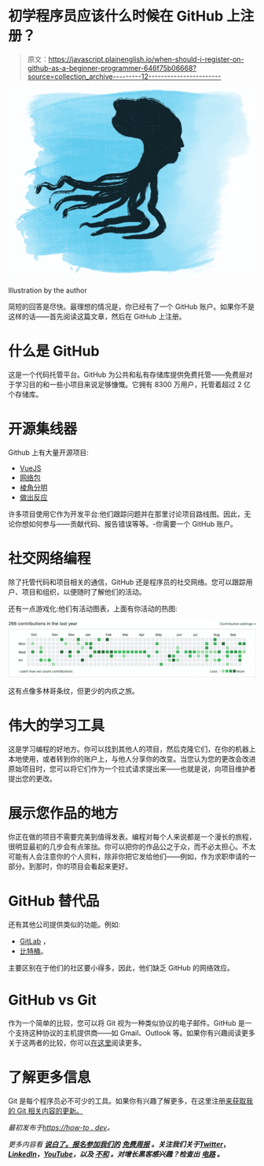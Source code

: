 # 初学程序员应该什么时候在 GitHub 上注册？

> 原文：<https://javascript.plainenglish.io/when-should-i-register-on-github-as-a-beginner-programmer-646f75b06668?source=collection_archive---------12----------------------->

![](img/1ab6647f894e9f55e11ec6a674dc3dff.png)

Illustration by the author

简短的回答是尽快。最理想的情况是，你已经有了一个 GitHub 账户。如果你不是这样的话——首先阅读这篇文章，然后在 GitHub 上注册。

# 什么是 GitHub

这是一个代码托管平台。GitHub 为公共和私有存储库提供免费托管——免费层对于学习目的和一些小项目来说足够慷慨。它拥有 8300 万用户，托管着超过 2 亿个存储库。

# 开源集线器

Github 上有大量开源项目:

*   [VueJS](https://github.com/vuejs/vue)
*   [网络包](https://github.com/webpack/webpack)
*   [棱角分明](https://github.com/angular/angular)
*   [做出反应](https://github.com/facebook/react)

许多项目使用它作为开发平台:他们跟踪问题并在那里讨论项目路线图。因此，无论你想如何参与——贡献代码、报告错误等等。-你需要一个 GitHub 账户。

# 社交网络编程

除了托管代码和项目相关的通信，GitHub 还是程序员的社交网络。您可以跟踪用户、项目和组织，以便随时了解他们的活动。

还有一点游戏化:他们有活动图表，上面有你活动的热图:

![](img/84153f3ffde3f247d3242f33e1b60d96.png)

这有点像多林哥条纹，但更少的内疚之旅。

# 伟大的学习工具

这是学习编程的好地方。你可以找到其他人的项目，然后克隆它们，在你的机器上本地使用，或者转到你的账户上，与他人分享你的改变。当您认为您的更改会改进原始项目时，您可以将它们作为一个拉式请求提出来——也就是说，向项目维护者提出您的更改。

# 展示您作品的地方

你正在做的项目不需要完美到值得发表。编程对每个人来说都是一个漫长的旅程，很明显最初的几步会有点笨拙。你可以把你的作品公之于众，而不必太担心。不太可能有人会注意你的个人资料，除非你把它发给他们——例如，作为求职申请的一部分。到那时，你的项目会看起来更好。

# GitHub 替代品

还有其他公司提供类似的功能。例如:

*   [GitLab](https://about.gitlab.com/) ，
*   [比特桶](https://bitbucket.org/)。

主要区别在于他们的社区要小得多，因此，他们缺乏 GitHub 的网络效应。

# GitHub vs Git

作为一个简单的比较，您可以将 Git 视为一种类似协议的电子邮件。GitHub 是一个支持这种协议的主机提供商——如 Gmail、Outlook 等。如果你有兴趣阅读更多关于这两者的比较，你可以[在这里](https://www.cristina-padilla.com/gitvsgithub.html)阅读更多。

# 了解更多信息

Git 是每个程序员必不可少的工具。如果你有兴趣了解更多，在这里注册[来获取我的 Git 相关内容的更新。](https://how-to-dev.ck.page/e92d2eb5d7)

*最初发布于*[*https://how-to . dev*](https://how-to.dev/when-should-i-register-on-github-as-a-beginner-programmer)*。*

*更多内容看* [***说白了。报名参加我们的***](https://plainenglish.io/) **[***免费周报***](http://newsletter.plainenglish.io/) *。关注我们关于*[***Twitter***](https://twitter.com/inPlainEngHQ)，[***LinkedIn***](https://www.linkedin.com/company/inplainenglish/)*，*[***YouTube***](https://www.youtube.com/channel/UCtipWUghju290NWcn8jhyAw)*，以及* [***不和***](https://discord.gg/GtDtUAvyhW) *。对增长黑客感兴趣？检查出* [***电路***](https://circuit.ooo/) *。***